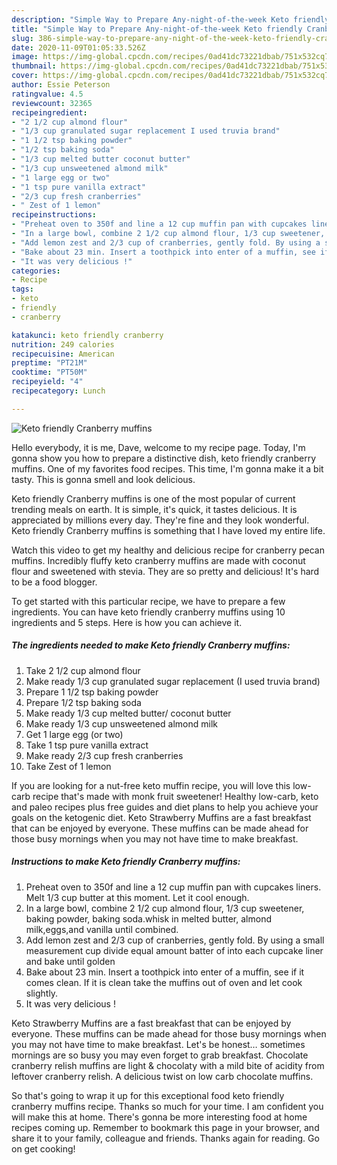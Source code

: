 ```yaml
---
description: "Simple Way to Prepare Any-night-of-the-week Keto friendly Cranberry muffins"
title: "Simple Way to Prepare Any-night-of-the-week Keto friendly Cranberry muffins"
slug: 386-simple-way-to-prepare-any-night-of-the-week-keto-friendly-cranberry-muffins
date: 2020-11-09T01:05:33.526Z
image: https://img-global.cpcdn.com/recipes/0ad41dc73221dbab/751x532cq70/keto-friendly-cranberry-muffins-recipe-main-photo.jpg
thumbnail: https://img-global.cpcdn.com/recipes/0ad41dc73221dbab/751x532cq70/keto-friendly-cranberry-muffins-recipe-main-photo.jpg
cover: https://img-global.cpcdn.com/recipes/0ad41dc73221dbab/751x532cq70/keto-friendly-cranberry-muffins-recipe-main-photo.jpg
author: Essie Peterson
ratingvalue: 4.5
reviewcount: 32365
recipeingredient:
- "2 1/2 cup almond flour"
- "1/3 cup granulated sugar replacement I used truvia brand"
- "1 1/2 tsp baking powder"
- "1/2 tsp baking soda"
- "1/3 cup melted butter coconut butter"
- "1/3 cup unsweetened almond milk"
- "1 large egg or two"
- "1 tsp pure vanilla extract"
- "2/3 cup fresh cranberries"
- " Zest of 1 lemon"
recipeinstructions:
- "Preheat oven to 350f and line a 12 cup muffin pan with cupcakes liners. Melt 1/3 cup butter at this moment. Let it cool enough."
- "In a large bowl, combine 2 1/2 cup almond flour, 1/3 cup sweetener, baking powder, baking soda.whisk in melted butter, almond milk,eggs,and vanilla until combined."
- "Add lemon zest and 2/3 cup of cranberries, gently fold. By using a small measurement cup divide equal amount batter of into each cupcake liner and bake until golden"
- "Bake about 23 min. Insert a toothpick into enter of a muffin, see if it comes clean. If it is clean take the muffins out of oven and let cook slightly."
- "It was very delicious !"
categories:
- Recipe
tags:
- keto
- friendly
- cranberry

katakunci: keto friendly cranberry 
nutrition: 249 calories
recipecuisine: American
preptime: "PT21M"
cooktime: "PT50M"
recipeyield: "4"
recipecategory: Lunch

---
```



![Keto friendly Cranberry muffins](https://img-global.cpcdn.com/recipes/0ad41dc73221dbab/751x532cq70/keto-friendly-cranberry-muffins-recipe-main-photo.jpg)

Hello everybody, it is me, Dave, welcome to my recipe page. Today, I'm gonna show you how to prepare a distinctive dish, keto friendly cranberry muffins. One of my favorites food recipes. This time, I'm gonna make it a bit tasty. This is gonna smell and look delicious.

Keto friendly Cranberry muffins is one of the most popular of current trending meals on earth. It is simple, it's quick, it tastes delicious. It is appreciated by millions every day. They're fine and they look wonderful. Keto friendly Cranberry muffins is something that I have loved my entire life.

Watch this video to get my healthy and delicious recipe for cranberry pecan muffins. Incredibly fluffy keto cranberry muffins are made with coconut flour and sweetened with stevia. They are so pretty and delicious! It&#39;s hard to be a food blogger.


To get started with this particular recipe, we have to prepare a few ingredients. You can have keto friendly cranberry muffins using 10 ingredients and 5 steps. Here is how you can achieve it.

<!--inarticleads1-->

##### The ingredients needed to make Keto friendly Cranberry muffins:

1. Take 2 1/2 cup almond flour
1. Make ready 1/3 cup granulated sugar replacement (I used truvia brand)
1. Prepare 1 1/2 tsp baking powder
1. Prepare 1/2 tsp baking soda
1. Make ready 1/3 cup melted butter/ coconut butter
1. Make ready 1/3 cup unsweetened almond milk
1. Get 1 large egg (or two)
1. Take 1 tsp pure vanilla extract
1. Make ready 2/3 cup fresh cranberries
1. Take  Zest of 1 lemon


If you are looking for a nut-free keto muffin recipe, you will love this low-carb recipe that&#39;s made with monk fruit sweetener! Healthy low-carb, keto and paleo recipes plus free guides and diet plans to help you achieve your goals on the ketogenic diet. Keto Strawberry Muffins are a fast breakfast that can be enjoyed by everyone. These muffins can be made ahead for those busy mornings when you may not have time to make breakfast. 

<!--inarticleads2-->

##### Instructions to make Keto friendly Cranberry muffins:

1. Preheat oven to 350f and line a 12 cup muffin pan with cupcakes liners. Melt 1/3 cup butter at this moment. Let it cool enough.
1. In a large bowl, combine 2 1/2 cup almond flour, 1/3 cup sweetener, baking powder, baking soda.whisk in melted butter, almond milk,eggs,and vanilla until combined.
1. Add lemon zest and 2/3 cup of cranberries, gently fold. By using a small measurement cup divide equal amount batter of into each cupcake liner and bake until golden
1. Bake about 23 min. Insert a toothpick into enter of a muffin, see if it comes clean. If it is clean take the muffins out of oven and let cook slightly.
1. It was very delicious !


Keto Strawberry Muffins are a fast breakfast that can be enjoyed by everyone. These muffins can be made ahead for those busy mornings when you may not have time to make breakfast. Let&#39;s be honest… sometimes mornings are so busy you may even forget to grab breakfast. Chocolate cranberry relish muffins are light &amp; chocolaty with a mild bite of acidity from leftover cranberry relish. A delicious twist on low carb chocolate muffins. 

So that's going to wrap it up for this exceptional food keto friendly cranberry muffins recipe. Thanks so much for your time. I am confident you will make this at home. There's gonna be more interesting food at home recipes coming up. Remember to bookmark this page in your browser, and share it to your family, colleague and friends. Thanks again for reading. Go on get cooking!
